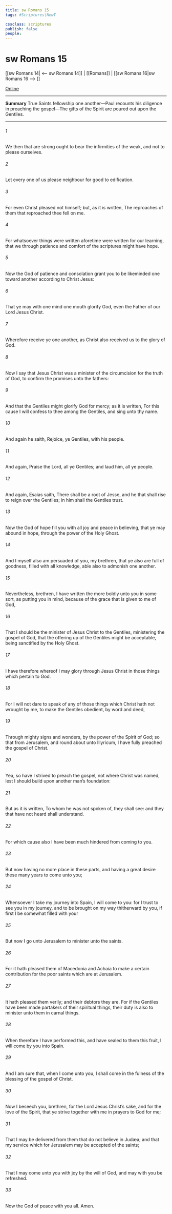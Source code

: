 ```yaml
---
title: sw Romans 15
tags: #Scriptures\NewT

cssclass: scriptures
publish: false
people:
---
```


# sw Romans 15
[[sw Romans 14| <-- sw Romans 14]] | [[Romans]] | [[sw Romans 16|sw Romans 16 --> ]]

[Online](https://churchofjesuschrist.org/study/scriptures/nt/rom/15?lang=eng)

---
__Summary__
True Saints fellowship one another—Paul recounts his diligence in preaching the gospel—The gifts of the Spirit are poured out upon the Gentiles.

---
###### 1 
We then that are strong ought to bear the infirmities of the weak, and not to please ourselves.

###### 2 
Let every one of us please  neighbour for  good to edification.

###### 3 
For even Christ pleased not himself; but, as it is written, The reproaches of them that reproached thee fell on me.

###### 4 
For whatsoever things were written aforetime were written for our learning, that we through patience and comfort of the scriptures might have hope.

###### 5 
Now the God of patience and consolation grant you to be likeminded one toward another according to Christ Jesus:

###### 6 
That ye may with one mind  one mouth glorify God, even the Father of our Lord Jesus Christ.

###### 7 
Wherefore receive ye one another, as Christ also received us to the glory of God.

###### 8 
Now I say that Jesus Christ was a minister of the circumcision for the truth of God, to confirm the promises  unto the fathers:

###### 9 
And that the Gentiles might glorify God for  mercy; as it is written, For this cause I will confess to thee among the Gentiles, and sing unto thy name.

###### 10 
And again he saith, Rejoice, ye Gentiles, with his people.

###### 11 
And again, Praise the Lord, all ye Gentiles; and laud him, all ye people.

###### 12 
And again, Esaias saith, There shall be a root of Jesse, and he that shall rise to reign over the Gentiles; in him shall the Gentiles trust.

###### 13 
Now the God of hope fill you with all joy and peace in believing, that ye may abound in hope, through the power of the Holy Ghost.

###### 14 
And I myself also am persuaded of you, my brethren, that ye also are full of goodness, filled with all knowledge, able also to admonish one another.

###### 15 
Nevertheless, brethren, I have written the more boldly unto you in some sort, as putting you in mind, because of the grace that is given to me of God,

###### 16 
That I should be the minister of Jesus Christ to the Gentiles, ministering the gospel of God, that the offering up of the Gentiles might be acceptable, being sanctified by the Holy Ghost.

###### 17 
I have therefore whereof I may glory through Jesus Christ in those things which pertain to God.

###### 18 
For I will not dare to speak of any of those things which Christ hath not wrought by me, to make the Gentiles obedient, by word and deed,

###### 19 
Through mighty signs and wonders, by the power of the Spirit of God; so that from Jerusalem, and round about unto Illyricum, I have fully preached the gospel of Christ.

###### 20 
Yea, so have I strived to preach the gospel, not where Christ was named, lest I should build upon another man’s foundation:

###### 21 
But as it is written, To whom he was not spoken of, they shall see: and they that have not heard shall understand.

###### 22 
For which cause also I have been much hindered from coming to you.

###### 23 
But now having no more place in these parts, and having a great desire these many years to come unto you;

###### 24 
Whensoever I take my journey into Spain, I will come to you: for I trust to see you in my journey, and to be brought on my way thitherward by you, if first I be somewhat filled with your 

###### 25 
But now I go unto Jerusalem to minister unto the saints.

###### 26 
For it hath pleased them of Macedonia and Achaia to make a certain contribution for the poor saints which are at Jerusalem.

###### 27 
It hath pleased them verily; and their debtors they are. For if the Gentiles have been made partakers of their spiritual things, their duty is also to minister unto them in carnal things.

###### 28 
When therefore I have performed this, and have sealed to them this fruit, I will come by you into Spain.

###### 29 
And I am sure that, when I come unto you, I shall come in the fulness of the blessing of the gospel of Christ.

###### 30 
Now I beseech you, brethren, for the Lord Jesus Christ’s sake, and for the love of the Spirit, that ye strive together with me in  prayers to God for me;

###### 31 
That I may be delivered from them that do not believe in Judæa; and that my service which  for Jerusalem may be accepted of the saints;

###### 32 
That I may come unto you with joy by the will of God, and may with you be refreshed.

###### 33 
Now the God of peace  with you all. Amen.

